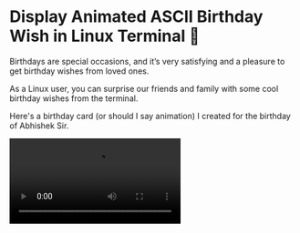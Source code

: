[#]: subject: "Display Animated ASCII Birthday Wish in Linux Terminal 🎂"
[#]: via: "https://itsfoss.com/birthday-wish-linux-terminal/"
[#]: author: "Sreenath https://itsfoss.com/author/sreenath/"
[#]: collector: "lkxed"
[#]: translator: " "
[#]: reviewer: " "
[#]: publisher: " "
[#]: url: " "

Display Animated ASCII Birthday Wish in Linux Terminal 🎂
======

Birthdays are special occasions, and it’s very satisfying and a pleasure to get birthday wishes from loved ones.

As a Linux user, you can surprise our friends and family with some cool birthday wishes from the terminal.

Here's a birthday card (or should I say animation) I created for the birthday of Abhishek Sir.

<video src="https://itsfoss.com/content/media/2023/07/birthday-wish-linux-terminal.webm" autoplay>

Everyone in the team liked it so much that I was requested to do a tutorial on it. I am only glad to comply as it may help our readers :)

> ✋ This tutorial requires editing config files in the terminal. Proficiency with Linux terminals and commands make it easier to follow this tutorial.

### Install PyBirthdayWish

PyBirthdayWish is a small Python program through which you can create beautiful terminal birthday wishes. With music too!

The program itself is not available in the default repositories of Ubuntu. You need to install it using Pip.

[PyBirthdayWish GitHub][1]

First, [install pip in Ubuntu][2], using the command below:

```
sudo apt install python3-pip
```

Once Pip is installed, you can clone the repo and install the program:

```
git clone https://github.com/hemantapkh/PyBirthdayWish.git && cd PyBirthdayWish && pip install -r requirements.txt
```

On their repo, you can check the `.requirements.txt` file to know what are the requirements as mentioned in the above command.

After the installation is complete, inside the `PyBirthdayWish` directory, that you have cloned, run the command below:

```
python3 PyBirthdayWish.py
```

This will ask you to press F11 and then enter to go full screen mode and then play the animation.

![][3]

![][4]

There is music too, but not shown here.

It's highly customizable. **Let me show various levels of optional customization you can do with this tool.**

### Sign up for FOSS Weekly

#### Become better at using Linux desktop every week

Subscribe


Email sent! Check your inbox to complete your signup.


Followed by more than 20,000 Linux users worldwide

### Create the default birthday wish

In the above program, there are three wish Python files that can be used for the animation. They are, _`example`_(default), _`art`_ and _`artwithstars`_. You can open these three files in text editor to get an overview.

![Contents of the arts directory, which has the default and user created art files][5]

Now, if you want to use the _`artwithstars`_ file instead of the default example, open the _`config.py`_ in [any available text editor][6], replace the _`arts`_ entry with the required name and save it, as shown in the screenshot below:

![Change the animation design file to "art with stars" on the config file][7]

After that, in the `PyBirthdayWish` directory, run:

```
python3 PyBirthdayWish.py
```

And you will get the new animation.

### Create a custom birthday wish

What if you want to print the name of your loved one, instead of the default text? This needs a little bit of patience because you need to edit the art file without destroying it.

First, make a backup copy of the design art files you want. Which is basically copying the file in the same `arts` directory but with a different name; say `friend.py`.

Now, open the design art file with the text editor of your choice. Replace the text in the art file with the one you need. It will be wise to use the symbols `| _ \ /` for creating the text, design etc. You can use an [online tool to convert text to ASCII][8].

![Copied one of the existing design files and added a new text "Friend"][9]

> 💡 Typing one character moves the rest of the animation one character forward. Similarly, removing a character moves the rest of the design, one character backward. So, you should add a space if you remove a character. Similarly, remove one space if you added a new character on a particular line. This should be done in real-time so that you can view the changes. This way, you can match the rest of the design and not destroy the looks, when completed.

After completing the edit, save it. Now, open _config.py_ and change the art file to show your file.

![Change the design file in the config to reflext the changes we have done][10]

You can now run to get your required text inside the animation:

```
python3 PyBirthdayWish.py
```

### Use your own music file

You can use your own music file as part of this animation.

> 🚧 If you are planning to upload the video on YouTube of other such sites, please use copyright-free music to avoid issues.

Copy your music file inside the cloned directory.

![Custome music file is copied inside the cloned directory][11]

Edit the _config.py_ file to add the new music, as shown in the screenshot below:

![Adding the custom music file to the config file to play it during animation][12]

Done! Now, if you execute the run command, `python3 PyBirthdayWish.py`, the custom music will be played along with the animation.

![][13]

##### New Book: Efficient Linux at the Command Line

Pretty amazing Linux book with lots of practical tips. It fills in the gap, even for experienced Linux users. Must have in your collection.

[Get it from Amazon][14]

### Create an executable

**If you want to send the above wish message as an executable to a friend, there is a way for this too.**

An associated pyinstaller will be installed to the `.local/bin` directory, which will not be on your path.

So [add that directory to your path][15] using:

```
export PATH=$PATH:/home/team/.local/bin
```

To make it permanent, add it to your `~/.bashrc` file.

After you are done with the art file editing and changing the config file to reflect the change, use the command below to create an executable:

```
pyinstaller --noconfirm --onefile --console --icon "icon.ico" --no-embed-manifest --add-data "arts:arts/"  --add-data "config.py:." --add-data "HappyBirthday.mp3:." --add-data "PyBirthdayWish.py:."  "PyBirthdayWish.py"
```

It will create an executable file named “PyBirthdayWish” to the `PyBirthdayWish/dist` directory.

![The custome executable file created by the program, showed in file manager][16]

Copy this executable and send to anybody who want to view this. They can execute it with:

```
./PyBirthdayWish
```

> 🚧 Always be cautious while running executables from unknown external sources.

### More terminal fun

Like Birthdays, Christmas too is a special occasion. You can give some festive touch to your Linux desktop if you want.

If you liked ASCII animation, you may like ASCII art, too.

And why just stop here? Explore more ASCII tools.

Enjoy using Linux in this fun way :)

_🗨 Let me know if you face any issues with this tool and I'll try to help in my capacity._

--------------------------------------------------------------------------------

via: https://itsfoss.com/birthday-wish-linux-terminal/

作者：[Sreenath][a]
选题：[lkxed][b]
译者：[译者ID](https://github.com/译者ID)
校对：[校对者ID](https://github.com/校对者ID)

本文由 [LCTT](https://github.com/LCTT/TranslateProject) 原创编译，[Linux中国](https://linux.cn/) 荣誉推出

[a]: https://itsfoss.com/author/sreenath/
[b]: https://github.com/lkxed/
[1]: https://github.com:443/hemantapkh/PyBirthdayWish
[2]: https://itsfoss.com/install-pip-ubuntu/
[3]: https://itsfoss.com/content/images/2023/07/animation-page-1.png
[4]: https://itsfoss.com/content/images/2023/07/animation-page-2.png
[5]: https://itsfoss.com/content/images/2023/07/arts-directory-contents.png
[6]: https://itsfoss.com/command-line-text-editors-linux/
[7]: https://itsfoss.com/content/images/2023/07/add-art-with-stars.png
[8]: https://patorjk.com:443/software/taag/#p=display&f=Big&t=Friend
[9]: https://itsfoss.com/content/images/2023/07/new-text-added-to-art-file-friend.png
[10]: https://itsfoss.com/content/images/2023/07/edit-config-file-to-add-custom-py-file.png
[11]: https://itsfoss.com/content/images/2023/07/showing-mymusic-file-in-directory.png
[12]: https://itsfoss.com/content/images/2023/07/custom-music-file.png
[13]: https://itsfoss.com/content/images/2023/04/efficient-at-linux-command-line-horizontal.png
[14]: https://amzn.to:443/3MPjiHw
[15]: https://itsfoss.com/add-directory-to-path-linux/
[16]: https://itsfoss.com/content/images/2023/07/PyBirthdayWish-executable-location.png
